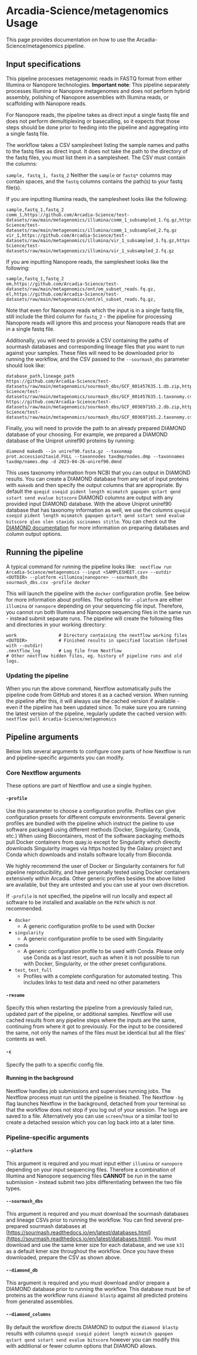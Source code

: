 # Arcadia-Science/metagenomics Usage

This page provides documentation on how to use the Arcadia-Science/metagenomics pipeline.

## Input specifications

This pipeline processes metagenomic reads in FASTQ format from either Illumina or Nanopore technologies. **Important note**: This pipeline separately processes Illumina or Nanopore metagenomes and does not perform hybrid assembly, polishing of Nanopore assemblies with Illumina reads, or scaffolding with Nanopore reads.

For Nanopore reads, the pipeline takes as direct input a single fastq file and does not perform demultiplexing or basecalling, so it expects that those steps should be done prior to feeding into the pipeline and aggregating into a single fastq file.

The workflow takes a CSV samplesheet listing the sample names and paths to the fastq files as direct input. It does not take the path to the directory of the fastq files, you must list them in a samplesheet. The CSV must contain the columns:

`sample, fastq_1, fastq_2`
Neither the `sample` or `fastq*` columns may contain spaces, and the `fastq` columns contains the path(s) to your fastq file(s).

If you are inputting Illumina reads, the samplesheet looks like the following:

```
sample,fastq_1,fastq_2
comm_1,https://github.com/Arcadia-Science/test-datasets/raw/main/metagenomics/illumina/comm_1_subsampled_1.fq.gz,https://github.com/Arcadia-Science/test-datasets/raw/main/metagenomics/illumina/comm_1_subsampled_2.fq.gz
vir_1,https://github.com/Arcadia-Science/test-datasets/raw/main/metagenomics/illumina/vir_1_subsampled_1.fq.gz,https://github.com/Arcadia-Science/test-datasets/raw/main/metagenomics/illumina/vir_1_subsampled_2.fq.gz
```

If you are inputting Nanopore reads, the samplesheet looks like the following:

```
sample,fastq_1,fastq_2
om,https://github.com/Arcadia-Science/test-datasets/raw/main/metagenomics/ont/om_subset_reads.fq.gz,
el,https://github.com/Arcadia-Science/test-datasets/raw/main/metagenomics/ont/el_subset_reads.fq.gz,
```

Note that even for Nanopore reads which the input is in a single fastq file, still include the third column for `fastq_2` - the pipeline for processing Nanopore reads will ignore this and process your Nanopore reads that are in a single fastq file.

Additionally, you will need to provide a CSV containing the paths of sourmash databases and corresponding lineage files that you want to run against your samples. These files will need to be downloaded prior to running the workflow, and the CSV passed to the `--sourmash_dbs` parameter should look like:

```
database_path,lineage_path
https://github.com/Arcadia-Science/test-datasets/raw/main/metagenomics/sourmash_dbs/GCF_001457635.1.db.zip,https://github.com/Arcadia-Science/test-datasets/raw/main/metagenomics/sourmash_dbs/GCF_001457635.1.taxonomy.csv
https://github.com/Arcadia-Science/test-datasets/raw/main/metagenomics/sourmash_dbs/GCF_003697165.2.db.zip,https://github.com/Arcadia-Science/test-datasets/raw/main/metagenomics/sourmash_dbs/GCF_003697165.2.taxonomy.csv
```

Finally, you will need to provide the path to an already prepared DIAMOND database of your choosing. For example, we prepared a DIAMOND database of the Uniprot uniref90 proteins by running:

```
diamond makedb --in uniref90.fasta.gz --taxonmap prot.accession2taxid.FULL --taxonnodes taxdmp/nodes.dmp --taxonnames taxdmp/names.dmp -d 2023-04-26-uniref90.dmnd
```

This uses taxonomy information from NCBI that you can output in DIAMOND results. You can create a DIAMOND database from any set of input proteins with `makedb` and then specify the output columns that are appropriate. By default the `qseqid sseqid pident length mismatch gapopen qstart qend sstart send evalue bitscore` DIAMOND columns are output with any provided input DIAMOND database. With the above Uniprot uniref90 database that has taxonomy information as well, we use the columns `qseqid sseqid pident length mismatch gapopen qstart qend sstart send evalue bitscore qlen slen staxids sscinames stitle`. You can check out the [DIAMOND documentation](https://github.com/bbuchfink/diamond/wiki) for more information on preparing databases and column output options.

## Running the pipeline

A typical command for running the pipeline looks like:
` nextflow run Arcadia-Science/metagenomics --input <SAMPLESHEET.csv> --outdir <OUTDIR> --platform <illumina|nanopore> --sourmash_dbs sourmash_dbs.csv -profile docker`

This will launch the pipeline with the `docker` configuration profile. See below for more information about profiles. The options for `--platform` are either `illumina` or `nanopore` depending on your sequencing file input. Therefore, you cannot run both Illumina and Nanopore sequencing files in the same run - instead submit separate runs. The pipeline will create the following files and directories in your working directory:

```
work                # Directory containing the nextflow working files
<OUTDIR>            # Finished results in specified location (defined with --outdir)
.nextflow_log       # Log file from Nextflow
# Other nextflow hidden files, eg. history of pipeline runs and old logs.
```

### Updating the pipeline

When you run the above command, Nextflow automatically pulls the pipeline code from GitHub and stores it as a cached version. When running the pipeline after this, it will always use the cached version if available - even if the pipeline has been updated since. To make sure you are running the latest version of the pipeline, regularly update the cached version with:
`nextflow pull Arcadia-Science/metagenomics`

## Pipeline arguments

Below lists several arguments to configure core parts of how Nextflow is run and pipeline-specific arguments you can modify.

### Core Nextflow arguments

These options are part of Nextflow and use a single hyphen.

#### `-profile`

Use this parameter to choose a configuration profile. Profiles can give configuration presets for different compute environments. Several generic profiles are bundled with the pipeline which instruct the pieline to use software packaged using different methods (Docker, Singularity, Conda, etc.) When using Biocontainers, most of the software packaging methods pull Docker containers from quay.io except for Singularity which directly downloads Singularity images via https hosted by the Galaxy project and Conda which downloads and installs software locally from Bioconda.

We highly recommend the user of Docker or Singularity containers for full pipeline reproducibility, and have personally tested using Docker containers extensively within Arcadia. Other generic profiles besides the above listed are available, but they are untested and you can use at your own discretion.

If `-profile` is not specified, the pipeline will run locally and expect all software to be installed and available on the `PATH` which is not recommended.

- `docker`
  - A generic configuration profile to be used with Docker
- `singularity`
  - A generic configuration profile to be used with Singularity
- `conda`
  - A generic configuration profile to be used with Conda. Please only use Conda as a last resort, such as when it is not possible to run with Docker, Singularity, or the other preset configurations.
- `test`, `test_full`
  - Profiles with a complete configuration for automated testing. This includes links to test data and need no other parameters

#### `-resume`

Specify this when restarting the pipeline from a previously failed run, updated part of the pipeline, or additional samples. Nextflow will use cached results from any pipeline steps where the inputs are the same, continuing from where it got to previously. For the input to be considered the same, not only the names of the files must be identical but all the files' contents as well.

#### `-c`

Specify the path to a specific config file.

#### Running in the background

Nextflow handles job submissions and supervises running jobs. The Nextflow process must run until the pipeline is finished. The Nextflow `-bg` flag launches Nextflow in the background, detached from your terminal so that the workflow does not stop if you log out of your session. The logs are saved to a file. Alternatively you can use `screen`/`tmux` or a similar tool to create a detached session which you can log back into at a later time.

### Pipeline-specific arguments

#### `--platform`

This argument is required and you must input either `illumina` or `nanopore` depending on your input sequencing files. Therefore a combination of Illumina and Nanopore sequencing files **CANNOT** be run in the same submission - instead submit two jobs differentiating between the two file types.

#### `--sourmash_dbs`

This argument is required and you must download the sourmash databases and lineage CSVs prior to running the workflow. You can find several pre-prepared sourmash databases at [https://sourmash.readthedocs.io/en/latest/databases.html](https://sourmash.readthedocs.io/en/latest/databases.html). You must download and use the same kmer size for each database, and we use `k31` as a default kmer size throughout the workflow. Once you have these downloaded, prepare the CSV as shown above.

#### `--diamond_db`

This argument is required and you must download and/or prepare a DIAMOND database prior to running the workflow. This database must be of proteins as the workflow runs `diamond blastp` against all predicted proteins from generated assemblies.

#### `--diamond_columns`

By default the workflow directs DIAMOND to output the `diamond blastp` results with columns `qseqid sseqid pident length mismatch gapopen qstart qend sstart send evalue bitscore` however you can modify this with additional or fewer column options that DIAMOND allows.

